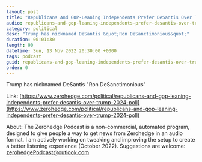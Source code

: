 ```yaml
---
layout: post
title: "Republicans And GOP-Leaning Independents Prefer DeSantis Over Trump In 2024: Poll"
audio: republicans-and-gop-leaning-independents-prefer-desantis-over-trump-2024-poll-0
category: political
desc: "Trump has nicknamed DeSantis &quot;Ron DeSanctimonious&quot;"
duration: 00:01:30
length: 90
datetime: Sun, 13 Nov 2022 20:30:00 +0000
tags: podcast
guid: republicans-and-gop-leaning-independents-prefer-desantis-over-trump-2024-poll-0
order: 0
---
```

Trump has nicknamed DeSantis &quot;Ron DeSanctimonious&quot;

Link: [https://www.zerohedge.com/political/republicans-and-gop-leaning-independents-prefer-desantis-over-trump-2024-poll](https://www.zerohedge.com/political/republicans-and-gop-leaning-independents-prefer-desantis-over-trump-2024-poll)

About: The Zerohedge Podcast is a non-commercial, automated program, designed to give people a way to get news from Zerohedge in an audio format.  I am actively working on tweaking and improving the setup to create a better listening experience (October 2022).  Suggestions are welcome: [zerohedgePodcast@outlook.com](mailto:zerohedgePodcast@outlook.com)